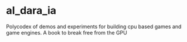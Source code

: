 # al_dara_ia
Polycodex of demos and experiments for building cpu based games and game engines. A book to break free from the GPU
